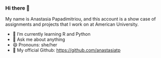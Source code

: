 ### Hi there 👋

My name is Anastasia Papadimitriou, and this account is a show case of assignments and projects that I work on at American University.

- 🌱 I’m currently learning R and Python
- 💬 Ask me about anything
- 😄 Pronouns: she/her
- :gift: My official Github: https://github.com/anastasiatp

